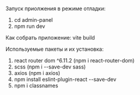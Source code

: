 Запуск приолжения в режиме отладки:
1. cd admin-panel
2. npm run dev

Как собрать приложение:
vite build

Используемые пакеты и их установка:
1. react router dom ^6.11.2 (npm i react-router-dom)
2. scss (npm i --save-dev sass)
3. axios (npm i axios)
4. npm install eslint-plugin-react --save-dev
5. npm i classnames 